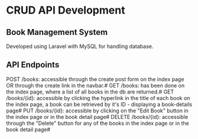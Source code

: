 # CRUD API Development

## Book Management System
Developed using Laravel with MySQL for handling database.

## API Endpoints
POST /books: accessible through the create post form on the index page OR through the create link in the navbar.#
GET /books: has been done on the index page, where a list of all books in the db are returned.#
GET /books/{id}: accessible by clicking the hyperlink in the title of each book on the index page, a book can be retrieved by it's ID - displaying a book-details page#
PUT /books/{id}: accessible by clicking on the "Edit Book" button in the index page or in the book detail page#
DELETE /books/{id}: accessible through the "Delete" button for any of the books in the index page or in the book detail page#
